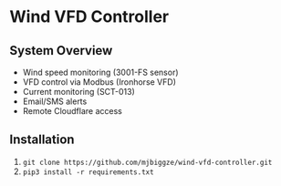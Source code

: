 # Wind VFD Controller

## System Overview
- Wind speed monitoring (3001-FS sensor)
- VFD control via Modbus (Ironhorse VFD)
- Current monitoring (SCT-013)
- Email/SMS alerts
- Remote Cloudflare access

## Installation
1. `git clone https://github.com/mjbiggze/wind-vfd-controller.git`
2. `pip3 install -r requirements.txt`
